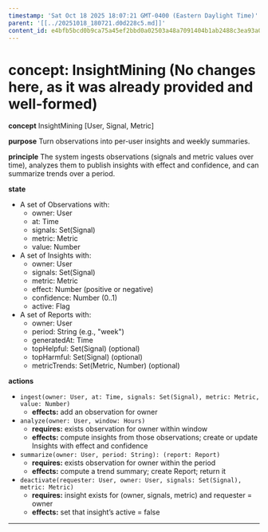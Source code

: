 ```yaml
---
timestamp: 'Sat Oct 18 2025 18:07:21 GMT-0400 (Eastern Daylight Time)'
parent: '[[../20251018_180721.d0d228c5.md]]'
content_id: e4bfb5bcd0b9ca75a45ef2bbd0a02503a48a7091404b1ab2488c3ea93a05361c
---
```


# concept: InsightMining (No changes here, as it was already provided and well-formed)

**concept** InsightMining \[User, Signal, Metric]

**purpose** Turn observations into per-user insights and weekly summaries.

**principle** The system ingests observations (signals and metric values over time), analyzes them to publish insights with effect and confidence, and can summarize trends over a period.

**state**

* A set of Observations with:
  * owner: User
  * at: Time
  * signals: Set(Signal)
  * metric: Metric
  * value: Number
* A set of Insights with:
  * owner: User
  * signals: Set(Signal)
  * metric: Metric
  * effect: Number (positive or negative)
  * confidence: Number (0..1)
  * active: Flag
* A set of Reports with:
  * owner: User
  * period: String (e.g., "week")
  * generatedAt: Time
  * topHelpful: Set(Signal) (optional)
  * topHarmful: Set(Signal) (optional)
  * metricTrends: Set(Metric, Number) (optional)

**actions**

* `ingest(owner: User, at: Time, signals: Set(Signal), metric: Metric, value: Number)`
  * **effects:** add an observation for owner
* `analyze(owner: User, window: Hours)`
  * **requires:** exists observation for owner within window
  * **effects:** compute insights from those observations; create or update Insights with effect and confidence
* `summarize(owner: User, period: String): (report: Report)`
  * **requires:** exists observation for owner within the period
  * **effects:** compute a trend summary; create Report; return it
* `deactivate(requester: User, owner: User, signals: Set(Signal), metric: Metric)`
  * **requires:** insight exists for (owner, signals, metric) and requester = owner
  * **effects:** set that insight’s active = false

***
